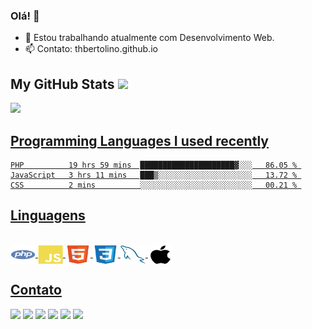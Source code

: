 ### Olá! 👋

- 🔭  Estou trabalhando atualmente com Desenvolvimento Web.
- 📫  Contato: thbertolino.github.io


## My GitHub Stats <img src='https://media1.giphy.com/media/du3J3cXyzhj75IOgvA/giphy.gif?cid=ecf05e47x2g034i9pzwtzzsd3xgg2w9nr94t4tflbbgo3008&rid=giphy.gif' width='32px'>

 <div>
  <a href="https://thbertolino.github.io">
  <img height="180em" src="https://github-readme-stats.vercel.app/api?username=thbertolino&show_icons=true&theme=dark&include_all_commits=true&count_private=true"/>
  <!-- <img height="180em" src="https://github-readme-stats.vercel.app/api/top-langs/?username=thbertolino&layout=compact&langs_count=7&theme=dark"/> -->
</div>
 
  
 ## Programming Languages I used recently
 
 <!--START_SECTION:waka-->
```text
PHP          19 hrs 59 mins  █████████████████████▓░░░   86.05 % 
JavaScript   3 hrs 11 mins   ███▒░░░░░░░░░░░░░░░░░░░░░   13.72 % 
CSS          2 mins          ░░░░░░░░░░░░░░░░░░░░░░░░░   00.21 % 
```
<!--END_SECTION:waka-->


 ## Linguagens
 
 <div style="display: inline_block"><br>
  <img align="center" alt="Bertolino-PHP" height="30" width="40" src="https://raw.githubusercontent.com/devicons/devicon/master/icons/php/php-plain.svg">
  <img align="center" alt="Bertolino-Js" height="30" width="40" src="https://raw.githubusercontent.com/devicons/devicon/master/icons/javascript/javascript-plain.svg">
  <img align="center" alt="Bertolino-HTML" height="30" width="40" src="https://raw.githubusercontent.com/devicons/devicon/master/icons/html5/html5-original.svg">
  <img align="center" alt="Bertolino-CSS" height="30" width="40" src="https://raw.githubusercontent.com/devicons/devicon/master/icons/css3/css3-original.svg">
  <img align="center" alt="Bertolino-MySQL" height="30" width="40" src="https://raw.githubusercontent.com/devicons/devicon/master/icons/mysql/mysql-original.svg">
  <img align="center" alt="Bertolino-Apple" height="30" width="40" src="https://raw.githubusercontent.com/devicons/devicon/master/icons/apple/apple-original.svg">
</div>
 
 ## Contato
 
 <div> 
  <a href="https://thbertolino.github.io/" target="_blank"><img src="https://img.shields.io/badge/GitHub-100000?style=for-the-badge&logo=github&logoColor=white" target="_blank"></a>
    <a href="https://twitter.com/thbertolino" target="_blank"><img src="https://img.shields.io/badge/Twitter-1DA1F2?style=for-the-badge&logo=twitter&logoColor=white" target="_blank"></a>
  <a href="https://instagram.com/thbertolino" target="_blank"><img src="https://img.shields.io/badge/-Instagram-%23E4405F?style=for-the-badge&logo=instagram&logoColor=white" target="_blank"></a>  <a href="https://facebook.com/thbertolino" target="_blank"><img src="https://img.shields.io/badge/Facebook-1877F2?style=for-the-badge&logo=facebook&logoColor=white" target="_blank"></a>
  <a href = "mailto:thiagopbertolino@gmail.com"><img src="https://img.shields.io/badge/-Gmail-%23333?style=for-the-badge&logo=gmail&logoColor=white" target="_blank"></a>
  <a href="https://www.linkedin.com/in/thbertolino" target="_blank"><img src="https://img.shields.io/badge/-LinkedIn-%230077B5?style=for-the-badge&logo=linkedin&logoColor=white" target="_blank"></a> 
